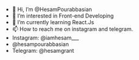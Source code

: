- 👋 Hi, I’m @HesamPourabbasian
- 👀 I’m interested in Front-end Developing
- 🌱 I’m currently learning React.Js
- 📫 How to reach me on instagram and telegram.
- Instagram: @iamhesam___
- @hesampourabbasian
- Telegram: @hesamgrant


<!---
HesamPourabbasian/HesamPourabbasian is a ✨ special ✨ repository because its `README.md` (this file) appears on your GitHub profile.
You can click the Preview link to take a look at your changes.
--->
